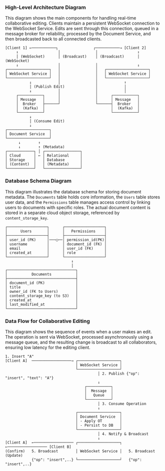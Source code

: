 ### High-Level Architecture Diagram

This diagram shows the main components for handling real-time collaborative editing. Clients maintain a persistent WebSocket connection to the WebSocket Service. Edits are sent through this connection, queued in a message broker for reliability, processed by the Document Service, and then broadcasted back to all connected clients.

```
[Client 1] ←───────────┐                ┌───────────→ [Client 2]
     ↑                  │                │                  ↑
     │ (WebSocket)      │ (Broadcast)    │ (Broadcast)      │ (WebSocket)
     ↓                  │                │                  ↓
┌───────────────────┐   │                │   ┌───────────────────┐
│ WebSocket Service │   │                │   │ WebSocket Service │
└───────────────────┘   │                │   └───────────────────┘
           ↓            │                │            ↑
           │ (Publish Edit)              │            │
           ↓            │                │            │
     ┌───────────┐      │                │      ┌───────────┐
     │ Message   │      │                │      │ Message   │
     │  Broker   ├──────┘                └──────┤  Broker   │
     │  (Kafka)  │                              │  (Kafka)  │
     └───────────┘                              └───────────┘
           ↓
           │ (Consume Edit)
           ↓
┌───────────────────┐
│ Document Service  │
└───────────────────┘
      ↓        ↑
      ↓        ↑ (Metadata)
┌────────────┐ │ ┌────────────────┐
│ Cloud      │ ← │ Relational     │
│ Storage    │   │ Database       │
│ (Content)  │   │ (Metadata)     │
└────────────┘   └────────────────┘
```

### Database Schema Diagram

This diagram illustrates the database schema for storing document metadata. The `Documents` table holds core information, the `Users` table stores user data, and the `Permissions` table manages access control by linking users to documents with specific roles. The actual document content is stored in a separate cloud object storage, referenced by `content_storage_key`.

```
┌──────────────────┐      ┌──────────────────┐
│      Users       │      │   Permissions    │
├──────────────────┤      ├──────────────────┤
│ user_id (PK)     │───○──│ permission_id(PK)│
│ username         │      │ document_id (FK) │
│ email            │      │ user_id (FK)     │
│ created_at       │      │ role             │
└──────────────────┘      └──────────────────┘
                              ↑
                              │
┌───────────────────────────────┐
│           Documents           │
├───────────────────────────────┤
│ document_id (PK)              │
│ title                         │
│ owner_id (FK to Users)        │
│ content_storage_key (to S3)   │
│ created_at                    │
│ last_modified_at              │
└───────────────────────────────┘
```

### Data Flow for Collaborative Editing

This diagram shows the sequence of events when a user makes an edit. The operation is sent via WebSocket, processed asynchronously using a message queue, and the resulting change is broadcast to all collaborators, ensuring low latency for the editing client.

```
1. Insert "A"
[Client A]  ──────────────────→ ┌───────────────────┐
                                │ WebSocket Service │
                                └───────────────────┘
                                          │ 2. Publish {"op": "insert", "text": "A"}
                                          ↓
                                    ┌───────────┐
                                    │  Message  │
                                    │   Queue   │
                                    └───────────┘
                                          │ 3. Consume Operation
                                          ↓
                                ┌───────────────────┐
                                │ Document Service  │
                                │ - Apply OT        │
                                │ - Persist to DB   │
                                └───────────────────┘
                                          │ 4. Notify & Broadcast
                                          ↓
[Client A]  ←────────────────── ┌───────────────────┐ ←────────────────── [Client B]
(Confirm)   5. Broadcast        │ WebSocket Service │   5. Broadcast      (Update)
            {"op": "insert",..} └───────────────────┘   {"op": "insert",..}
```
